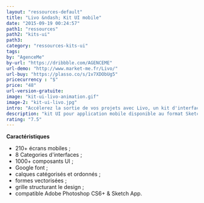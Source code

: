 ```yaml
---
layout: "ressources-default"
title: "Livo &ndash; Kit UI mobile"
date: "2015-09-19 00:24:57"
path1: "ressources"
path2: "kits-ui"
path3:
category: "ressources-kits-ui"
tags:
by: "AgenceMe"
by-url: "https://dribbble.com/AGENCEME"
url-demo: "http://www.market-me.fr/Livo/"
url-buy: "https://plasso.co/s/1v7XDObUg5"
pricecurrency : "$"
price: "48"
url-version-gratuite:
image: "kit-ui-livo-animation.gif"
image-2: "kit-ui-livo.jpg"
intro: "Accélerez la sortie de vos projets avec Livo, un kit d'interfaces mobiles disponible au format Sketch & Photoshop. En quelques heures, obtenez les premières interfaces d'une application élégante et intuitive. Plus de 210 écrans mobiles couvrant 8 catégories de parcours utilisateurs sont à votre disposition. Chaque écran est entièrement personnalisable avec un accès facilité aux éléments UI. Fait particulièrement rare, le shop produisant ce kit UI est basé en France."
description: "kit UI pour application mobile disponible au format Sketch & Photoshop"
rating: "7.5"
---
```


**Caractéristiques**

* 210+ écrans mobiles ;
* 8 Categories d'interfaces ;
* 1000+ composants UI ;
* Google font ;
* calques catégorisés et ordonnés ;
* formes vectorisées ;
* grille structurant le design ;
* compatible Adobe Photoshop CS6+ & Sketch App.
